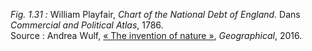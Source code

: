 *Fig. 1.31 :* William Playfair, *Chart of the National Debt of England.* Dans *Commercial and Political Atlas*, 1786.  
Source : Andrea Wulf, [« The invention of nature »](https://geographical.co.uk/places/mapping/item/1542-the-invention-of-nature), *Geographical*, 2016.